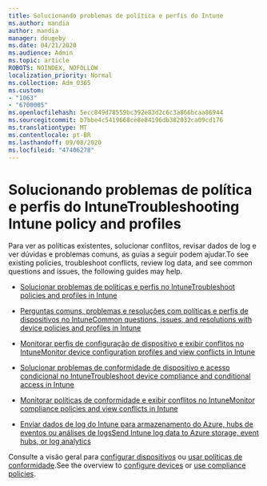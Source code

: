 ```yaml
---
title: Solucionando problemas de política e perfis do Intune
ms.author: mandia
author: mandia
manager: dougeby
ms.date: 04/21/2020
ms.audience: Admin
ms.topic: article
ROBOTS: NOINDEX, NOFOLLOW
localization_priority: Normal
ms.collection: Adm_O365
ms.custom:
- "1063"
- "6700005"
ms.openlocfilehash: 5ecc849d78559bc392e83d2c6c3a866bcaa86944
ms.sourcegitcommit: b7bbe4c5419668ce8e84196db382032ca09cd176
ms.translationtype: MT
ms.contentlocale: pt-BR
ms.lasthandoff: 09/08/2020
ms.locfileid: "47406278"
---
```

# <a name="troubleshooting-intune-policy-and-profiles"></a><span data-ttu-id="7a6d4-102">Solucionando problemas de política e perfis do Intune</span><span class="sxs-lookup"><span data-stu-id="7a6d4-102">Troubleshooting Intune policy and profiles</span></span>

<span data-ttu-id="7a6d4-103">Para ver as políticas existentes, solucionar conflitos, revisar dados de log e ver dúvidas e problemas comuns, as guias a seguir podem ajudar.</span><span class="sxs-lookup"><span data-stu-id="7a6d4-103">To see existing policies, troubleshoot conflicts, review log data, and see common questions and issues, the following guides may help.</span></span>

- [<span data-ttu-id="7a6d4-104">Solucionar problemas de políticas e perfis no Intune</span><span class="sxs-lookup"><span data-stu-id="7a6d4-104">Troubleshoot policies and profiles in Intune</span></span>](https://docs.microsoft.com/mem/intune/configuration/troubleshoot-policies-in-microsoft-intune)

- [<span data-ttu-id="7a6d4-105">Perguntas comuns, problemas e resoluções com políticas e perfis de dispositivos no Intune</span><span class="sxs-lookup"><span data-stu-id="7a6d4-105">Common questions, issues, and resolutions with device policies and profiles in Intune</span></span>](https://docs.microsoft.com/intune/device-profile-troubleshoot)

- [<span data-ttu-id="7a6d4-106">Monitorar perfis de configuração de dispositivo e exibir conflitos no Intune</span><span class="sxs-lookup"><span data-stu-id="7a6d4-106">Monitor device configuration profiles and view conflicts in Intune</span></span>](https://docs.microsoft.com/intune/device-profile-monitor)

- [<span data-ttu-id="7a6d4-107">Solucionar problemas de conformidade de dispositivo e acesso condicional no Intune</span><span class="sxs-lookup"><span data-stu-id="7a6d4-107">Troubleshoot device compliance and conditional access in Intune</span></span>](https://docs.microsoft.com/intune/troubleshoot-conditional-access)

- [<span data-ttu-id="7a6d4-108">Monitorar políticas de conformidade e exibir conflitos no Intune</span><span class="sxs-lookup"><span data-stu-id="7a6d4-108">Monitor compliance policies and view conflicts in Intune</span></span>](https://docs.microsoft.com/intune/compliance-policy-monitor)

- [<span data-ttu-id="7a6d4-109">Enviar dados de log do Intune para armazenamento do Azure, hubs de eventos ou análises de logs</span><span class="sxs-lookup"><span data-stu-id="7a6d4-109">Send Intune log data to Azure storage, event hubs, or log analytics</span></span>](https://docs.microsoft.com/intune/review-logs-using-azure-monitor)

<span data-ttu-id="7a6d4-110">Consulte a visão geral para [configurar dispositivos](https://docs.microsoft.com/intune/device-profiles) ou [usar políticas de conformidade](https://docs.microsoft.com/intune/device-compliance-get-started).</span><span class="sxs-lookup"><span data-stu-id="7a6d4-110">See the overview to [configure devices](https://docs.microsoft.com/intune/device-profiles) or [use compliance policies](https://docs.microsoft.com/intune/device-compliance-get-started).</span></span>